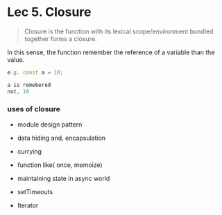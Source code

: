 # Lec 5. Closure

> Closure is the function with its lexical scope/environment bundled together forms a closure.
> 

In this sense, the function remember the reference of a variable than the value. 

```jsx
e.g. const a = 10;

a is remebered 
not, 10
```

### uses of closure

- module design pattern
- data hiding and, encapsulation

- currying
- function like( once, memoize)

- maintaining state in async world

- setTimeouts
- Iterator